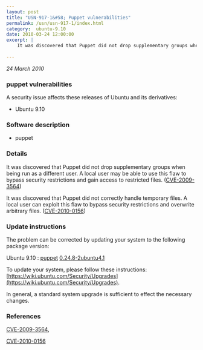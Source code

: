 ```yaml
---
layout: post
title: "USN-917-1&#58; Puppet vulnerabilities"
permalink: /usn/usn-917-1/index.html
category:  ubuntu-9.10
date: 2010-03-24 12:00:00
excerpt: |
    It was discovered that Puppet did not drop supplementary groups when being run as a different user. A local user may be able to use this flaw to bypass security restrictions and gain access to restricted files. ([CVE-2009-3564](http://people.ubuntu.com/~ubuntu-security/cve/CVE-2009-3564))
    
--- 
```

 
 

*24 March 2010*

### puppet vulnerabilities

A security issue affects these releases of Ubuntu and its derivatives:

* Ubuntu 9.10

### Software description

* puppet 

### Details

It was discovered that Puppet did not drop supplementary groups when being run as a different user. A local user may be able to use this flaw to bypass security restrictions and gain access to restricted files. ([CVE-2009-3564](http://people.ubuntu.com/~ubuntu-security/cve/CVE-2009-3564))

It was discovered that Puppet did not correctly handle temporary files. A local user can exploit this flaw to bypass security restrictions and overwrite arbitrary files. ([CVE-2010-0156](http://people.ubuntu.com/~ubuntu-security/cve/CVE-2010-0156)) 

### Update instructions

The problem can be corrected by updating your system to the following package version:

Ubuntu 9.10
 : [puppet](https://launchpad.net/ubuntu/+source/puppet) <span> [0.24.8-2ubuntu4.1](https://launchpad.net/ubuntu/+source/puppet/0.24.8-2ubuntu4.1) </span> 

To update your system, please follow these instructions: [https://wiki.ubuntu.com/Security/Upgrades](https://wiki.ubuntu.com/Security/Upgrades).

In general, a standard system upgrade is sufficient to effect the necessary changes. 

### References

 
 [CVE-2009-3564](http://people.ubuntu.com/~ubuntu-security/cve/CVE-2009-3564), 

 [CVE-2010-0156](http://people.ubuntu.com/~ubuntu-security/cve/CVE-2010-0156)
 

